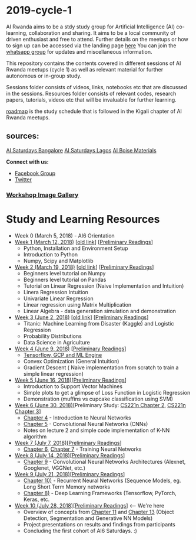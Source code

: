 # 2019-cycle-1
AI Rwanda aims to be a stdy study group for Artificial Intelligence (AI) co-learning, collaboration and sharing. It aims to be a local community of driven enthusiast and free to attend. Further details on the meetups or how to sign up can be accessed via the landing page [here](https://dnzengou-ai-rwanda.glitch.me/) You can join the [whatsapp group](https://join.whatsapp.com/t/#) for updates and miscellaneous information.  

This repository contains the contents covered in different sessions of AI Rwanda meetups (cycle 1) as well as relevant material for further autonomous or in-group study. 

Sessions folder consists of videos, links, notebooks etc that are discussed in the sessions. Resources folder consists of relevant codes, research papers, tutorials, videos etc that will be invaluable for further learning. 

[roadmap](https://github.com/#) is the study schedule that is followed in the Kigali chapter of AI Rwanda meetups.

## sources:
[AI Saturdays Bangalore](https://github.com/dnzengou/2018-cycle-2.git)
[AI Saturdays Lagos](https://github.com/dnzengou/Cohort2.git)
[AI Boise Materials](https://github.com/dnzengou/ai6-boise-materials.git)


**Connect with us:**

- [Facebook Group](https://www.facebook.com/groups/#/)
- [Twitter](https://twitter.com/#)

<h3><a href="https://github.com/aidevelopersboise/workshop-image-gallery/tree/master/imgs" target="_blank">Workshop Image Gallery</a></h3>


# Study and Learning Resources

- Week 0 (March 5, 2018) - AI6 Orientation
- [Week 1 (March 12, 2018)](week1) [[old link](https://github.com/aidevelopersboise/aidevelopersboise-ai6-week1)] [[Preliminary Readings](https://docs.google.com/document/d/1jMcvpPM5a2NV-fWrqwHgdjxeB2UUSkDdvpWSUhGhI7s/edit?usp=sharing)]
    - Python, Installation and Environment Setup
    - Introduction to Python
    - Numpy, Scipy and Matplotlib
- [Week 2 (March 19, 2018)](week2) [[old link](https://github.com/aidevelopersboise/aidevelopersboise-ai6-week2)] [[Preliminary Readings](https://docs.google.com/document/d/1NGqP-lUvJThN86YPhLsyQLdLgkK6TPZbQ-XcbPTueX0/edit?usp=sharing)]
    - Beginners level tutorial on Numpy
    - Beginners level tutorial on Pandas
    - Tutorial on Linear Regression (Naive Implementation and Intuition)
    - Linera Regression Intuition
    - Univariate Linear Regression
    - Linear regression using Matrix Multiplication
    - Linear Algebra - data generation simulation and demonstration
- [Week 3 (June 2, 2018)](week3) [[old link](https://github.com/aidevelopersboise/aidevelopersboise-ai6-week3)] [[Preliminary Readings](https://docs.google.com/document/d/1A0d83rkFJ5R2lXhjPs5FrtOCdRifXIuGKjrB9RZNSoU/edit?usp=sharing)]
    - Titanic: Machine Learning from Disaster (Kaggle) and Logistic Regression
    - Probability Distributions
    - Data Science in Agriculture
- [Week 4 (June 9, 2018)](week4) [[Preliminary Readings](https://docs.google.com/document/d/1b-saN1WX9LL4kQPQ9zxmUZHEPS7LTGlhG_SSlqNHySA/edit?usp=sharing)]
    - [Tensorflow, GCP and ML Engine](https://cloud.google.com/ml-engine/docs/tensorflow/getting-started-training-prediction) 
    - Convex Optimization (General Intuition)
    - Gradient Descent ( Naive implementation from scratch to train a simple linear regression)
- [Week 5 (June 16, 2018)](week5)[[Preliminary Readings](https://docs.google.com/document/d/1n_YR_-LKBMqXblYJsOKsl5ZDBNJPWdrVGw5pUib85Uo/edit?usp=sharing)]
    - Introduction to Support Vector Machines
    - Simple plots to get a glimpse of Loss Function in Logistic Regression
    - Demonstration (muffins vs cupcake classification using SVM)
- [Week 6 (June 30, 2018)](week6)[Preliminary Study: [CS221n Chapter 2](https://www.youtube.com/watch?v=OoUX-nOEjG0), [CS221n Chapter 3](https://www.youtube.com/watch?v=h7iBpEHGVNc&index=3&list=PL3FW7Lu3i5JvHM8ljYj-zLfQRF3EO8sYv)]
    - [Chapter 4](https://www.youtube.com/watch?v=d14TUNcbn1k&index=4&list=PL3FW7Lu3i5JvHM8ljYj-zLfQRF3EO8sYv) - Introduction to Neural Networks
    - [Chapter 5](https://www.youtube.com/watch?v=bNb2fEVKeEo&index=5&list=PL3FW7Lu3i5JvHM8ljYj-zLfQRF3EO8sYv) - Convolutional Neural Networks (CNNs)
    - Notes on lecture 2 and simple code implementation of K-NN algorithm 
- [Week 7 (July 7, 2018)](week7)[[Preliminary Readings](https://www.youtube.com/playlist?list=PL3FW7Lu3i5JvHM8ljYj-zLfQRF3EO8sYv)]
    - [Chapter 6](https://www.youtube.com/watch?v=wEoyxE0GP2M&list=PL3FW7Lu3i5JvHM8ljYj-zLfQRF3EO8sYv&index=6), [Chapter 7](https://www.youtube.com/watch?v=_JB0AO7QxSA&index=7&list=PL3FW7Lu3i5JvHM8ljYj-zLfQRF3EO8sYv) - Training Neural Networks
- [Week 8 (July 14, 2018)](week8)[[Preliminary Readings](https://www.youtube.com/playlist?list=PL3FW7Lu3i5JvHM8ljYj-zLfQRF3EO8sYv)]
    - [Chapter 9](https://www.youtube.com/watch?v=DAOcjicFr1Y&list=PL3FW7Lu3i5JvHM8ljYj-zLfQRF3EO8sYv&index=9) - Convolutional Neural Networks Architectures (Alexnet, Googlenet, VGGNet, etc.)
- [Week 9 (July 21, 2018)](week9)[[Preliminary Readings](https://www.youtube.com/playlist?list=PL3FW7Lu3i5JvHM8ljYj-zLfQRF3EO8sYv)]
    - [Chapter 10)](https://www.youtube.com/watch?v=6niqTuYFZLQ&index=10&list=PL3FW7Lu3i5JvHM8ljYj-zLfQRF3EO8sYv) - Recurrent Neural Networks (Sequence Models, eg. Long Short Term Memory networks
    - [Chapter 8)](https://www.youtube.com/watch?v=6SlgtELqOWc&index=8&list=PL3FW7Lu3i5JvHM8ljYj-zLfQRF3EO8sYv) - Deep Learning Frameworks (Tensorflow, PyTorch, Keras, etc.
- [Week 10 (July 28, 2018)](week10)[[Preliminary Readings](https://www.youtube.com/playlist?list=PL3FW7Lu3i5JvHM8ljYj-zLfQRF3EO8sYv)] <-- We're here
    - Overview of concepts from [Chapter 11](https://www.youtube.com/watch?v=nDPWywWRIRo&index=11&list=PL3FW7Lu3i5JvHM8ljYj-zLfQRF3EO8sYv) and [Chapter 13](https://www.youtube.com/watch?v=5WoItGTWV54&index=13&list=PL3FW7Lu3i5JvHM8ljYj-zLfQRF3EO8sYv) (Object Detection, Segmentation and Generative NN Models)
    - Project presentations on results and findings from participants
    - Concluding the first cohort of AI6 Saturdays. :)


